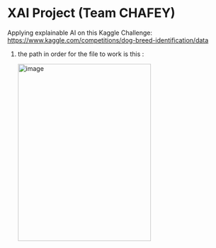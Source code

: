 # XAI Project (Team CHAFEY) 
Applying explainable AI on this Kaggle Challenge: https://www.kaggle.com/competitions/dog-breed-identification/data


1) the path in order for the file to work is this :

   <img width="300" height="400" alt="image" src="https://github.com/Yasminebettaieb/CHAFEY/assets/71673006/c86fbfe6-9362-46d1-a12b-f53817ce9a50">
